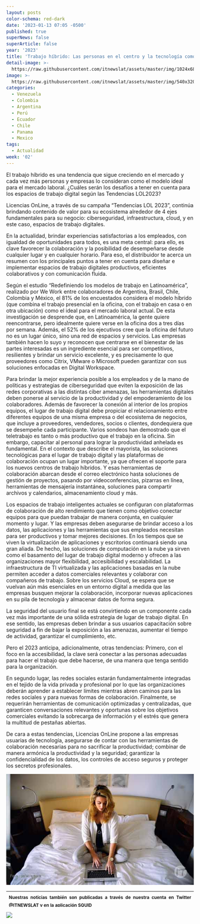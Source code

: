 ```yaml
---
layout: posts
color-schema: red-dark
date: '2023-01-13 07:05 -0500'
published: true
superNews: false
superArticle: false
year: '2023'
title: 'Trabajo híbrido: Las personas en el centro y la tecnología como aliada'
detail-image: >-
  https://raw.githubusercontent.com/itnewslat/assets/master/img/1024x680/Teletrabajo-g.jpg
image: >-
  https://raw.githubusercontent.com/itnewslat/assets/master/img/540x320/Teletrabajo-p.jpg
categories:
  - Venezuela
  - Colombia
  - Argentina
  - Perú
  - Ecuador
  - Chile
  - Panama
  - Mexico
tags:
  - Actualidad
week: '02'
---
```

El trabajo híbrido es una tendencia que sigue creciendo en el mercado y cada vez más personas y empresas lo consideran como el modelo ideal para el mercado laboral. ¿Cuáles serán los desafíos a tener en cuenta para los espacios de trabajo digital según las Tendencias LOL2023?

Licencias OnLine, a través de su campaña “Tendencias LOL 2023”, continúa brindando contenido de valor para su ecosistema alrededor de 4 ejes fundamentales para su negocio: ciberseguridad, infraestructura, cloud, y en este caso, espacios de trabajo digitales.

En la actualidad, brindar experiencias satisfactorias a los empleados, con igualdad de oportunidades para todos, es una meta central: para ello, es clave favorecer la colaboración y la posibilidad de desempeñarse desde cualquier lugar y en cualquier horario.  Para eso, el distribuidor te acerca un resumen con los principales puntos a tener en cuenta para diseñar e implementar espacios de trabajo digitales productivos, eficientes colaborativos y con comunicación fluida.

Según el estudio “Redefiniendo los modelos de trabajo en Latinoamérica”, realizado por We Work entre colaboradores de Argentina, Brasil, Chile, Colombia y México, el 81% de los encuestados considera el modelo híbrido (que combina el trabajo presencial en la oficina, con el trabajo en casa o en otra ubicación) como el ideal para el mercado laboral actual. De esta investigación se desprende que, en Latinoamérica, la gente quiere reencontrarse, pero idealmente quiere verse en la oficina dos a tres días por semana. Además, el 52% de los ejecutivos cree que la oficina del futuro no es un lugar único, sino una red de espacios y servicios.  Las empresas también hacen lo suyo y reconocen que centrarse en el bienestar de las partes interesadas es un ingrediente esencial para ser competitivos, resilientes y brindar un servicio excelente, y es precisamente lo que proveedores como Citrix, VMware o Microsoft pueden garantizar con sus soluciones enfocadas en Digital Workspace.

Para brindar la mejor experiencia posible a los empleados y de la mano de políticas y estrategias de ciberseguridad que eviten la exposición de las redes corporativas a las distintas ciber amenazas, las herramientas digitales deben ponerse al servicio de la productividad y del empoderamiento de los colaboradores. Además de favorecer la conexión al interior de los propios equipos, el lugar de trabajo digital debe propiciar el relacionamiento entre diferentes equipos de una misma empresa o del ecosistema de negocios, que incluye a proveedores, vendedores, socios o clientes, dondequiera que se desempeñe cada participante. Varios sondeos han demostrado que el teletrabajo es tanto o más productivo que el trabajo en la oficina. Sin embargo, capacitar al personal para lograr la productividad anhelada es fundamental.
En el contexto que describe el mayorista, las soluciones tecnológicas para el lugar de trabajo digital y las plataformas de colaboración ocupan un lugar importante, ya que ofrecen el soporte para los nuevos centros de trabajo híbridos. Y esas herramientas de colaboración abarcan desde el correo electrónico hasta soluciones de gestión de proyectos, pasando por videoconferencias, pizarras en línea, herramientas de mensajería instantánea, soluciones para compartir archivos y calendarios, almacenamiento cloud y más. 

Los espacios de trabajo inteligentes actuales se configuran con plataformas de colaboración de alto rendimiento que tienen como objetivo conectar equipos para que puedan trabajar de manera conjunta, en cualquier momento y lugar. Y las empresas deben asegurarse de brindar acceso a los datos, las aplicaciones y las herramientas que sus empleados necesitan para ser productivos y tomar mejores decisiones.
En los tiempos que se viven la virtualización de aplicaciones y escritorios continuará siendo una gran aliada. De hecho, las soluciones de computación en la nube ya sirven como el basamento del lugar de trabajo digital moderno y ofrecen a las organizaciones mayor flexibilidad, accesibilidad y escalabilidad. La infraestructura de TI virtualizada y las aplicaciones basadas en la nube permiten acceder a datos comerciales relevantes y colaborar con compañeros de trabajo.
Sobre los servicios Cloud, se espera que se vuelvan aún más esenciales en un entorno digital a medida que las empresas busquen mejorar la colaboración, incorporar nuevas aplicaciones en su pila de tecnología y almacenar datos de forma segura.

La seguridad del usuario final se está convirtiendo en un componente cada vez más importante de una sólida estrategia de lugar de trabajo digital. En ese sentido, las empresas deben brindar a sus usuarios capacitación sobre seguridad a fin de bajar la exposición a las amenazas, aumentar el tiempo de actividad, garantizar el cumplimiento, etc.

Pero el 2023 anticipa, adicionalmente, otras tendencias: Primero, con el foco en la accesibilidad, la clave será conectar a las personas adecuadas para hacer el trabajo que debe hacerse, de una manera que tenga sentido para la organización.

En segundo lugar, las redes sociales estarán fundamentalmente integradas en el tejido de la vida privada y profesional por lo que las organizaciones deberán aprender a establecer límites mientras abren caminos para las redes sociales y para nuevas formas de colaboración.
Finalmente, se requerirán herramientas de comunicación optimizadas y centralizadas, que garanticen conversaciones relevantes y oportunas sobre los objetivos comerciales evitando la sobrecarga de información y el estrés que genera la multitud de pestañas abiertas.

De cara a estas tendencias, Licencias OnLine propone a las empresas usuarias de tecnología, asegurarse de contar con las herramientas de colaboración necesarias para no sacrificar la productividad; combinar de manera armónica la productividad y la seguridad; garantizar la confidencialidad de los datos, los controles de acceso seguros y proteger los secretos profesionales.

![](https://raw.githubusercontent.com/itnewslat/assets/master/img/540x320/Teletrabajo-p.jpg)

<table style="height: 42px;" width="569">
<tbody>
<tr>
<td style="text-align: justify;"><sub><strong>Nuestras noticias también son publicadas a través de nuestra cuenta en Twitter <a href="https://twitter.com/itnewslat?lang=es">@ITNEWSLAT</a> y en la aplicación <a href="https://squidapp.co/en/">SQUID</a></strong></sub></td>
</tr>
</tbody>
</table>

<img src="https://tracker.metricool.com/c3po.jpg?hash=56f88a41e39ab42c063cc51676587a04"/>